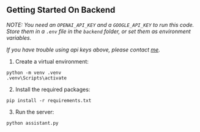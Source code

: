 ## Getting Started On Backend

*NOTE: You need an `OPENAI_API_KEY` and a `GOOGLE_API_KEY` to run this code. Store them in a `.env` file in the `backend` folder, or set them as environment variables.*

*If you have trouble using api keys above, please contact [me](https://github.com/CaptainHPY).*

1. Create a virtual environment:

```
python -m venv .venv
.venv\Scripts\activate
```

2. Install the required packages:

```
pip install -r requirements.txt
```

3. Run the server:

```
python assistant.py
```